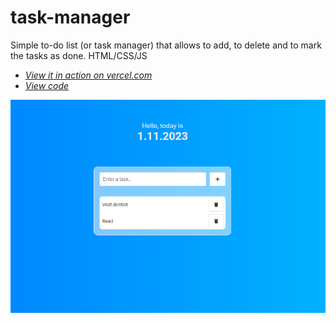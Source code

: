 # task-manager

Simple to-do list (or task manager) that allows to add, to delete and to mark the tasks as done. HTML/CSS/JS

+ *[View it in action on vercel.com](https://task-manager-two-eta.vercel.app/)*
+ *[View code](https://github.com/AleksandraObw/task-manager)*

![Screenshot](https://github.com/AleksandraObw/task-manager/blob/main/screen.png)

